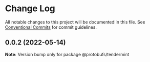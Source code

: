 # Change Log

All notable changes to this project will be documented in this file.
See [Conventional Commits](https://conventionalcommits.org) for commit guidelines.

## 0.0.2 (2022-05-14)

**Note:** Version bump only for package @protobufs/tendermint
